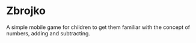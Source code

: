 # Zbrojko
A simple mobile game for children to get them familiar with the concept of numbers, adding and subtracting.
